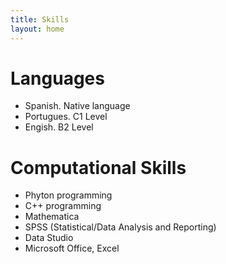 ```yaml
---
title: Skills
layout: home
---
```


<h1>Languages</h1> 
  <ul>
    <li>Spanish. Native language</li>
    <li>Portugues. C1 Level</li>
    <li>Engish. B2 Level</li>
  </ul>
<h1>Computational Skills</h1>  
 <ul>
  <li>Phyton programming</li>
  <li>C++ programming</li>
  <li>Mathematica</li>
  <li>SPSS (Statistical/Data Analysis and Reporting)</li>
  <li>Data Studio</li>
  <li>Microsoft Office, Excel </li>
 </ul>
